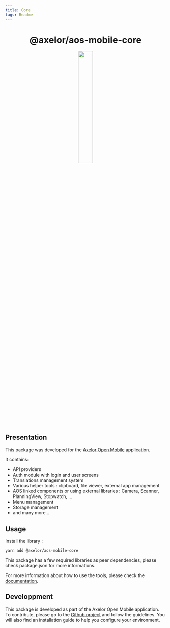 ```yaml
---
title: Core
tags: Readme
---
```


<h1 align="center">@axelor/aos-mobile-core</h1>

<div align="center">
    <img src="https://i.imgur.com/KJAAFlT.png" width="30%"/>
</div>

## Presentation

This package was developed for the [Axelor Open Mobile](https://github.com/axelor/axelor-mobile) application.

It contains:

- API providers
- Auth module with login and user screens
- Translations management system
- Various helper tools : clipboard, file viewer, external app management
- AOS linked components or using external libraries : Camera, Scanner, PlanningView, Stopwatch, ...
- Menu management
- Storage management
- and many more...

## Usage

Install the library :

```bash
yarn add @axelor/aos-mobile-core
```

This package has a few required libraries as peer dependencies, please check package.json for more informations.

For more information about how to use the tools, please check the [documentation](https://docs.axelor.com/aos-mobile/).

## Developpment

This package is developed as part of the Axelor Open Mobile application. To contribute, please go to the [Github project](https://github.com/axelor/axelor-mobile) and follow the guidelines. You will also find an installation guide to help you configure your environment.
